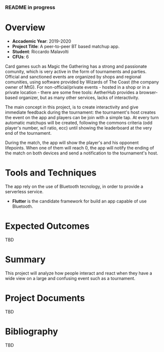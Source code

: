 ### README in progress
# Overview 

+ **Accademic Year**: 2019-2020
+ **Project Title**: A peer-to-peer BT based matchup app.
+ **Student**: Riccardo Malavolti
+ **CFUs**: 6

Card games such as Magic the Gathering has a strong and passionate comunity, which is very active in the form of tournaments and parties. Official and sanctioned events are organized by shops and regional comunities, using software provided by Wizards of The Coast (the company owner of MtG). For non-official/private events - hosted in a shop or in a private location - there are some free tools: AetherHub provides a browser-based organizer, but as many other services, lacks of interactivity.

The main concept in this project, is to create interactivity and give immediate feedback during the tournament: the tournament's host creates the event on the app and players can be join with a simple tap. At every turn automatic matchups will be created, following the commons criteria (odd player's number, w/l ratio, ecc) until showing the leaderboard at the very end of the tournament.

During the match, the app will show the player's and his opponent lifepoints. When one of them will reach 0, the app will notify the ending of the match on both devices and send a notification to the tournament's host. 

# Tools and Techniques

The app rely on the use of Bluetooth tecnology, in order to provide a serverless service.
+ **Flutter** is the candidate framework for build an app capable of use Bluetooth.

# Expected Outcomes
TBD

# Summary
This project will analyze how people interact and react when they have a wide view on a large and confusing event such as a tournament.

# Project Documents
TBD

# Bibliography
TBD

